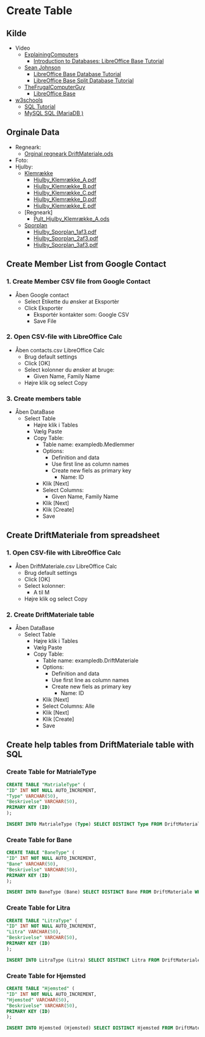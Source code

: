# Create Table

## Kilde

* Video
  * [ExplainingComputers](https://www.youtube.com/@ExplainingComputers)
    * [Introduction to Databases: LibreOffice Base Tutorial](https://youtu.be/lhRJFgDG-5o)
  * [Sean Johnson](https://www.youtube.com/@BusinessProgrammer)
    * [LibreOffice Base Database Tutorial](https://youtu.be/Du1WjROQBpE)
    * [LibreOffice Base Split Database Tutorial](https://youtu.be/BwrWoP0Wr7w)
  * [TheFrugalComputerGuy](https://www.youtube.com/@TheFrugalComputerGuy)
    * [LibreOffice Base](https://www.youtube.com/playlist?list=PLy7Kah3WzqrEerJ0VPNWVaR4CYHMr4wmV)
* [w3schools](https://www.w3schools.com)
  * [SQL Tutorial](https://www.w3schools.com/sql/default.asp)
  * [MySQL SQL (MariaDB )](https://www.w3schools.com/mysql/mysql_sql.asp)

## Orginale Data

* Regneark:
  * [Orginal regneark DriftMateriale.ods](../OrgData/DriftMateriale.ods)
* Foto:
* Hjulby:
  * [Klemrække](../OrgData/Hjulby/)
    * [Hjulby_Klemrække_A.pdf](../OrgData/Hjulby/Hjulby_Klemrække_A.pdf)
    * [Hjulby_Klemrække_B.pdf](../OrgData/Hjulby/Hjulby_Klemrække_B.pdf)
    * [Hjulby_Klemrække_C.pdf](../OrgData/Hjulby/Hjulby_Klemrække_C.pdf)
    * [Hjulby_Klemrække_D.pdf](../OrgData/Hjulby/Hjulby_Klemrække_D.pdf)
    * [Hjulby_Klemrække_E.pdf](../OrgData/Hjulby/Hjulby_Klemrække_E.pdf)
  * [Regneark]
    * [Pult_Hjulby_Klemrække_A.ods](../OrgData/Hjulby/Pult_Hjulby_Klemrække_A.ods)
  * [Sporplan](../OrgData/Hjulby/)
    * [Hjulby_Sporplan_1af3.pdf](../OrgData/Hjulby/Hjulby_Sporplan_1af3.pdf)
    * [Hjulby_Sporplan_2af3.pdf](../OrgData/Hjulby/Hjulby_Sporplan_2af3.pdf)
    * [Hjulby_Sporplan_3af3.pdf](../OrgData/Hjulby/Hjulby_Sporplan_3af3.pdf)

## Create Member List from Google Contact

### 1. Create Member CSV file from Google Contact

* Åben Google contact
  * Select Etikette du ønsker at Eksportèr
  * Click Eksportèr
    * Eksportér kontakter som: Google CSV
    * Save File

### 2. Open CSV-file with LibreOffice Calc

* Åben contacts.csv LibreOffice Calc
  * Brug default settings
  * Click [OK]
  * Select kolonner du ønsker at bruge:
    * Given Name, Family Name
  * Højre klik og select Copy

### 3. Create members table

* Åben DataBase
  * Select Table
    * Højre klik i Tables
    * Vælg Paste
    * Copy Table:
      * Table name: exampledb.Medlemmer
      * Options:
        * Definition and data
        * Use first line as column names
        * Create new fiels as primary key
          * Name: ID
      * Klik [Next]
      * Select Columns:
        * Given Name, Family Name
      * Klik [Next]
      * Klik [Create]
      * Save

## Create DriftMateriale from spreadsheet

### 1. Open CSV-file with LibreOffice Calc

* Åben DriftMateriale.csv LibreOffice Calc
  * Brug default settings
  * Click [OK]
  * Select kolonner:
    * A til M
  * Højre klik og select Copy

### 2. Create DriftMateriale table

* Åben DataBase
  * Select Table
    * Højre klik i Tables
    * Vælg Paste
    * Copy Table:
      * Table name: exampledb.DriftMateriale
      * Options:
        * Definition and data
        * Use first line as column names
        * Create new fiels as primary key
          * Name: ID
      * Klik [Next]
      * Select Columns: Alle
      * Klik [Next]
      * Klik [Create]
      * Save

## Create help tables from DriftMateriale table with SQL

### Create Table for MatrialeType

```sql
CREATE TABLE "MatrialeType" (
"ID" INT NOT NULL AUTO_INCREMENT,
"Type" VARCHAR(50),
"Beskrivelse" VARCHAR(50),
PRIMARY KEY (ID)
);

INSERT INTO MatrialeType (Type) SELECT DISTINCT Type FROM DriftMateriale WHERE "Type" IS NOT NULL;
```

### Create Table for Bane

```sql
CREATE TABLE "BaneType" (
"ID" INT NOT NULL AUTO_INCREMENT,
"Bane" VARCHAR(50),
"Beskrivelse" VARCHAR(50),
PRIMARY KEY (ID)
);

INSERT INTO BaneType (Bane) SELECT DISTINCT Bane FROM DriftMateriale WHERE "Bane" IS NOT NULL;
```

### Create Table for Litra

```sql
CREATE TABLE "LitraType" (
"ID" INT NOT NULL AUTO_INCREMENT,
"Litra" VARCHAR(50),
"Beskrivelse" VARCHAR(50),
PRIMARY KEY (ID)
);

INSERT INTO LitraType (Litra) SELECT DISTINCT Litra FROM DriftMateriale WHERE "Litra" IS NOT NULL;
```

### Create Table for Hjemsted

```sql
CREATE TABLE "Hjemsted" (
"ID" INT NOT NULL AUTO_INCREMENT,
"Hjemsted" VARCHAR(50),
"Beskrivelse" VARCHAR(50),
PRIMARY KEY (ID)
);

INSERT INTO Hjemsted (Hjemsted) SELECT DISTINCT Hjemsted FROM DriftMateriale WHERE "Hjemsted" IS NOT NULL;
```

```sql

```
